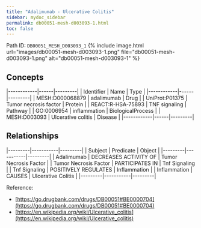 ```yaml
---
title: "Adalimumab - Ulcerative Colitis"
sidebar: mydoc_sidebar
permalink: db00051-mesh-d003093-1.html
toc: false 
---
```



Path ID: `DB00051_MESH_D003093_1`
{% include image.html url="images/db00051-mesh-d003093-1.png" file="db00051-mesh-d003093-1.png" alt="db00051-mesh-d003093-1" %}

## Concepts

|------------|------|---------|
| Identifier | Name | Type    |
|------------|------|---------|
| MESH:D000068879 | adalimumab | Drug |
| UniProt:P01375 | Tumor necrosis factor | Protein |
| REACT:R-HSA-75893 | TNF signaling | Pathway |
| GO:0006954 | inflammation | BiologicalProcess |
| MESH:D003093 | Ulcerative colitis | Disease |
|------------|------|---------|

## Relationships

|---------|-----------|---------|
| Subject | Predicate | Object  |
|---------|-----------|---------|
| Adalimumab | DECREASES ACTIVITY OF | Tumor Necrosis Factor |
| Tumor Necrosis Factor | PARTICIPATES IN | Tnf Signaling |
| Tnf Signaling | POSITIVELY REGULATES | Inflammation |
| Inflammation | CAUSES | Ulcerative Colitis |
|---------|-----------|---------|

Reference: 
  - [https://go.drugbank.com/drugs/DB00051#BE0000704](https://go.drugbank.com/drugs/DB00051#BE0000704)
  - [https://en.wikipedia.org/wiki/Ulcerative_colitis](https://en.wikipedia.org/wiki/Ulcerative_colitis)
